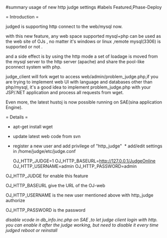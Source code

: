 #summary usage of new http judge settings
#labels Featured,Phase-Deploy

= Introduction =

judged is supporting http connect to the web/mysql now.

with this new feature, any web space supported mysql+php can be used as the web site of OJs , no matter it's windows or linux ,remote mysql(3306) is supported or not .

and a side effect is by using the http mode a set of loadage is moved from the mysql server to the http server (apache) and share the pool-like pconnect system with php.

judge_client will fork wget to access web/admin/problem_judge.php,if you are trying to implement web UI with language and databases other than php/mysql, it's a good idea to implement problem_judge.php with your JSP/.NET application and process all requests from wget.

Even more, the latest hustoj is now possible running on SAE(sina application Engine).

= Details =
  * apt-get install wget
  * update latest web code from svn
  * register a new user and add privilege of "http_judge"
  * add/edit settings in /home/judge/etc/judge.conf
    
    OJ_HTTP_JUDGE=1
    OJ_HTTP_BASEURL=http://127.0.0.1/JudgeOnline
    OJ_HTTP_USERNAME=admin
    OJ_HTTP_PASSWORD=admin

OJ_HTTP_JUDGE for enable this feature

OJ_HTTP_BASEURL give the URL of the OJ-web

OJ_HTTP_USERNAME is the new user mentioned above with http_judge authorize

OJ_HTTP_PASSWORD is the password

*disable vcode in db_info.inc.php on SAE ,to let judge client login with http. you can enable it after the judge working, but need to disable it every time judged reboot or reinstall*
